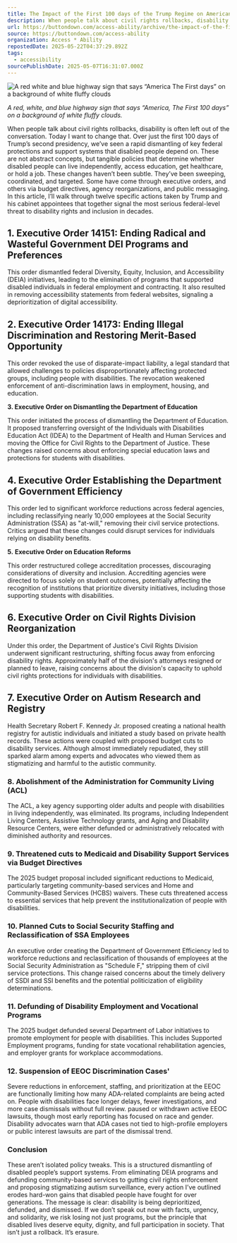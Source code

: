 ```yaml
---
title: The Impact of the First 100 days of the Trump Regime on Americans with disabilities
description: When people talk about civil rights rollbacks, disability is often left out of the conversation. Today I want to change that. Over just the first 100 days of Trump’s second presidency, we’ve seen a rapid dismantling of key federal protections and sup
url: https://buttondown.com/access-ability/archive/the-impact-of-the-first-100-days-of-the-trump/
source: https://buttondown.com/access-ability
organization: Access * Ability
repostedDate: 2025-05-22T04:37:29.892Z
tags:
  - accessibility
sourcePublishDate: 2025-05-07T16:31:07.000Z
---
```


![A red white and blue highway sign that says “America The First  days” on a background of white fluffy clouds](https://assets.buttondown.email/images/ac09cdbb-7f3d-4249-a7a6-cf2f89ba07d8.jpeg?w=960&fit=max)

*A red, white, and blue highway sign that says “America, The First 100 days” on a background of white fluffy clouds.*

When people talk about civil rights rollbacks, disability is often left out of the conversation. Today I want to change that. Over just the first 100 days of Trump’s second presidency, we’ve seen a rapid dismantling of key federal protections and support systems that disabled people depend on. These are not abstract concepts, but tangible policies that determine whether disabled people can live independently, access education, get healthcare, or hold a job. These changes haven’t been subtle. They’ve been sweeping, coordinated, and targeted. Some have come through executive orders, and others via budget directives, agency reorganizations, and public messaging. In this article, I’ll walk through twelve specific actions taken by Trump and his cabinet appointees that together signal the most serious federal-level threat to disability rights and inclusion in decades.

## 1\. **Executive Order 14151: Ending Radical and Wasteful Government DEI Programs and Preferences**

This order dismantled federal Diversity, Equity, Inclusion, and Accessibility (DEIA) initiatives, leading to the elimination of programs that supported disabled individuals in federal employment and contracting. It also resulted in removing accessibility statements from federal websites, signaling a deprioritization of digital accessibility.

## 2\. **Executive Order 14173: Ending Illegal Discrimination and Restoring Merit-Based Opportunity**

This order revoked the use of disparate-impact liability, a legal standard that allowed challenges to policies disproportionately affecting protected groups, including people with disabilities. The revocation weakened enforcement of anti-discrimination laws in employment, housing, and education.

**3\. Executive Order on Dismantling the Department of Education**

This order initiated the process of dismantling the Department of Education. It proposed transferring oversight of the Individuals with Disabilities Education Act (IDEA) to the Department of Health and Human Services and moving the Office for Civil Rights to the Department of Justice. These changes raised concerns about enforcing special education laws and protections for students with disabilities.

## 4\. **Executive Order Establishing the Department of Government Efficiency**

This order led to significant workforce reductions across federal agencies, including reclassifying nearly 10,000 employees at the Social Security Administration (SSA) as "at-will," removing their civil service protections. Critics argued that these changes could disrupt services for individuals relying on disability benefits.

**5.** **Executive Order on Education Reforms**

This order restructured college accreditation processes, discouraging considerations of diversity and inclusion. Accrediting agencies were directed to focus solely on student outcomes, potentially affecting the recognition of institutions that prioritize diversity initiatives, including those supporting students with disabilities.

## 6\. **Executive Order on Civil Rights Division Reorganization**

Under this order, the Department of Justice's Civil Rights Division underwent significant restructuring, shifting focus away from enforcing disability rights. Approximately half of the division's attorneys resigned or planned to leave, raising concerns about the division's capacity to uphold civil rights protections for individuals with disabilities.

## 7\. **Executive Order on Autism Research and Registry**

Health Secretary Robert F. Kennedy Jr. proposed creating a national health registry for autistic individuals and initiated a study based on private health records. These actions were coupled with proposed budget cuts to disability services. Although almost immediately repudiated, they still sparked alarm among experts and advocates who viewed them as stigmatizing and harmful to the autistic community.

### 8\. **Abolishment of the Administration for Community Living (ACL)**

The ACL, a key agency supporting older adults and people with disabilities in living independently, was eliminated. Its programs, including Independent Living Centers, Assistive Technology grants, and Aging and Disability Resource Centers, were either defunded or administratively relocated with diminished authority and resources.

### 9\. **Threatened cuts to Medicaid and Disability Support Services via Budget Directives**

The 2025 budget proposal included significant reductions to Medicaid, particularly targeting community-based services and Home and Community-Based Services (HCBS) waivers. These cuts threatened access to essential services that help prevent the institutionalization of people with disabilities.

### 10\. **Planned Cuts to Social Security Staffing and Reclassification of SSA Employees**

An executive order creating the Department of Government Efficiency led to workforce reductions and reclassification of thousands of employees at the Social Security Administration as "Schedule F," stripping them of civil service protections. This change raised concerns about the timely delivery of SSDI and SSI benefits and the potential politicization of eligibility determinations.

### 11\. **Defunding of Disability Employment and Vocational Programs**

The 2025 budget defunded several Department of Labor initiatives to promote employment for people with disabilities. This includes Supported Employment programs, funding for state vocational rehabilitation agencies, and employer grants for workplace accommodations.

### 12\. **Suspension of EEOC Discrimination Cases'**

Severe reductions in enforcement, staffing, and prioritization at the EEOC are functionally limiting how many ADA-related complaints are being acted on. People with disabilities face longer delays, fewer investigations, and more case dismissals without full review. paused or withdrawn active EEOC lawsuits, though most early reporting has focused on race and gender. Disability advocates warn that ADA cases not tied to high-profile employers or public interest lawsuits are part of the dismissal trend.

### **Conclusion**

These aren’t isolated policy tweaks. This is a structured dismantling of disabled people’s support systems. From eliminating DEIA programs and defunding community-based services to gutting civil rights enforcement and proposing stigmatizing autism surveillance, every action I’ve outlined erodes hard-won gains that disabled people have fought for over generations. The message is clear: disability is being deprioritized, defunded, and dismissed. If we don’t speak out now with facts, urgency, and solidarity, we risk losing not just programs, but the principle that disabled lives deserve equity, dignity, and full participation in society. That isn’t just a rollback. It’s erasure.